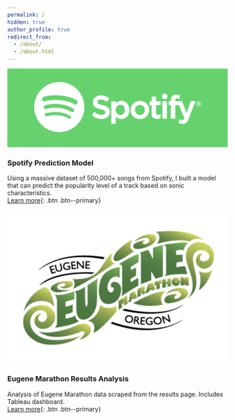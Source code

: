 ```yaml
---
permalink: /
hidden: true
author_profile: true
redirect_from: 
  - /about/
  - /about.html
---
```


![Spotify](../images/spotifylogo.png)

### Spotify Prediction Model
Using a massive dataset of 500,000+ songs from Spotify, I built a model that can predict the popularity level of a track based on sonic characteristics.  
[Learn more](/Spotify){: .btn .btn--primary}

![Marathon](../images/eugenelogo.png)

### Eugene Marathon Results Analysis
Analysis of Eugene Marathon data scraped from the results page. Includes Tableau dashboard.  
[Learn more](/Marathon/){: .btn .btn--primary}
